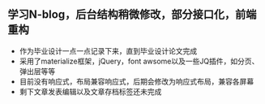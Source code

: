 学习N-blog，后台结构稍微修改，部分接口化，前端重构
----
* 作为毕业设计一点一点记录下来，直到毕业设计论文完成
* 采用了materialize框架，jQuery，font awsome以及一些JQ插件，如分页、弹出层等等
* 目前没有响应式，布局兼容响应式，后期会修改为响应式布局，兼容各屏幕
* 剩下文章发表编辑以及文章存档标签还未完成

